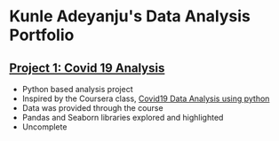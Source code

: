 # Kunle Adeyanju's Data Analysis Portfolio

## [Project 1: Covid 19 Analysis](https://github.com/KunleAdeyanju/Covid19Analysis) 

* Python based analysis project
* Inspired by the Coursera class, [Covid19 Data Analysis using python](https://www.coursera.org/projects/covid19-data-analysis-using-python)
* Data was provided through the course
* Pandas and Seaborn libraries explored and highlighted
* Uncomplete 
